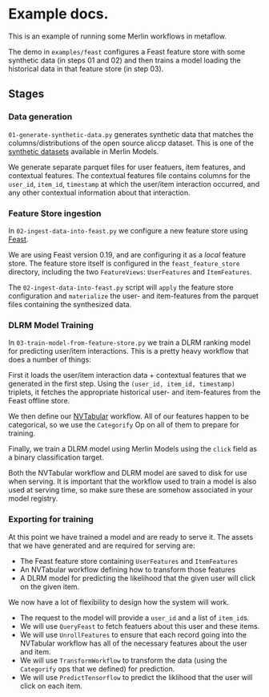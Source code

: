 # Example docs.

This is an example of running some Merlin workflows in metaflow.

The demo in `examples/feast` configures a Feast feature store with some synthetic data (in steps 01 and 02) and then trains a model loading the historical data in that feature store (in step 03).

## Stages

### Data generation

`01-generate-synthetic-data.py` generates synthetic data that matches the columns/distributions of the open source aliccp dataset. This is one of the [synthetic datasets](https://github.com/NVIDIA-Merlin/models/blob/ea40954806b7ffefa3a7afdcd0da4b81331e21ac/merlin/datasets/synthetic.py) available in Merlin Models.

We generate separate parquet files for user featuers, item features, and contextual features. The contextual features file contains columns for the `user_id`, `item_id`, `timestamp` at which the user/item interaction occurred, and any other contextual information about that interaction.

### Feature Store ingestion

In `02-ingest-data-into-feast.py` we configure a new feature store using [Feast](http://www.feast.dev).

We are using Feast version 0.19, and are configuring it as a _local_ feature store. The feature store itself is configured in the `feast_feature_store` directory, including the two `FeatureViews`: `UserFeatures` and `ItemFeatures`.

The `02-ingest-data-into-feast.py` script will `apply` the feature store configuration and `materialize` the user- and item-features from the parquet files containing the synthesized data.

### DLRM Model Training

In `03-train-model-from-feature-store.py` we train a DLRM ranking model for predicting user/item interactions. This is a pretty heavy workflow that does a number of things:

First it loads the user/item interaction data + contextual features that we generated in the first step. Using the `(user_id, item_id, timestamp)` triplets, it fetches the appropriate historical user- and item-features from the Feast offline store.

We then define our [NVTabular](http://www.github.com/NVIDIA-Merlin/NVTabular) workflow. All of our features happen to be categorical, so we use the `Categorify` Op on all of them to prepare for training.

Finally, we train a DLRM model using Merlin Models using the `click` field as a binary classification target.

Both the NVTabular workflow and DLRM model are saved to disk for use when serving. It is important that the workflow used to train a model is also used at serving time, so make sure these are somehow associated in your model registry.

### Exporting for training

At this point we have trained a model and are ready to serve it. The assets that we have generated and are required for serving are:

- The Feast feature store containing `UserFeatures` and `ItemFeatures`
- An NVTabular workflow defining how to transform those features
- A DLRM model for predicting the likelihood that the given user will click on the given item.

We now have a lot of flexibility to design how the system will work.

- The request to the model will provide a `user_id` and a list of `item_id`s.
- We will use `QueryFeast` to fetch featuers about this user and these items.
- We will use `UnrollFeatures` to ensure that each record going into the NVTabular workflow has all of the necessary features about the user and item.
- We will use `TransformWorkflow` to transform the data (using the `Categorify` ops that we defined) for prediction.
- We will use `PredictTensorflow` to predict the liklihood that the user will click on each item.
